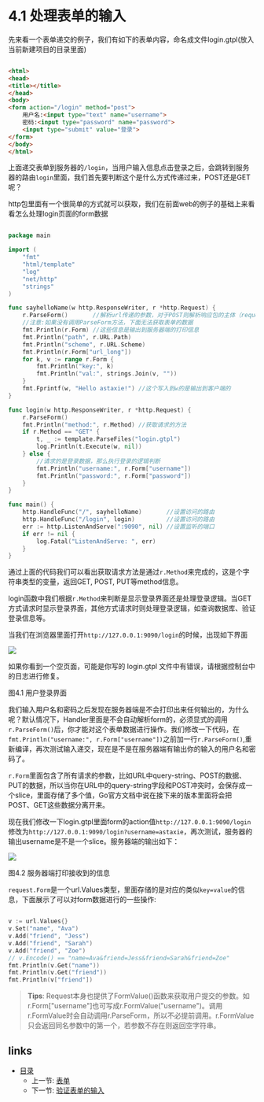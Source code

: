 # 4.1 处理表单的输入

先来看一个表单递交的例子，我们有如下的表单内容，命名成文件login.gtpl(放入当前新建项目的目录里面)
```html

<html>
<head>
<title></title>
</head>
<body>
<form action="/login" method="post">
	用户名:<input type="text" name="username">
	密码:<input type="password" name="password">
	<input type="submit" value="登录">
</form>
</body>
</html>
```
上面递交表单到服务器的`/login`，当用户输入信息点击登录之后，会跳转到服务器的路由`login`里面，我们首先要判断这个是什么方式传递过来，POST还是GET呢？

http包里面有一个很简单的方式就可以获取，我们在前面web的例子的基础上来看看怎么处理login页面的form数据
```Go

package main

import (
	"fmt"
	"html/template"
	"log"
	"net/http"
	"strings"
)

func sayhelloName(w http.ResponseWriter, r *http.Request) {
	r.ParseForm()       //解析url传递的参数，对于POST则解析响应包的主体（request body）
	//注意:如果没有调用ParseForm方法，下面无法获取表单的数据
	fmt.Println(r.Form) //这些信息是输出到服务器端的打印信息
	fmt.Println("path", r.URL.Path)
	fmt.Println("scheme", r.URL.Scheme)
	fmt.Println(r.Form["url_long"])
	for k, v := range r.Form {
		fmt.Println("key:", k)
		fmt.Println("val:", strings.Join(v, ""))
	}
	fmt.Fprintf(w, "Hello astaxie!") //这个写入到w的是输出到客户端的
}

func login(w http.ResponseWriter, r *http.Request) {
	r.ParseForm()
	fmt.Println("method:", r.Method) //获取请求的方法
	if r.Method == "GET" {
		t, _ := template.ParseFiles("login.gtpl")
		log.Println(t.Execute(w, nil))
	} else {
		//请求的是登录数据，那么执行登录的逻辑判断
		fmt.Println("username:", r.Form["username"])
		fmt.Println("password:", r.Form["password"])
	}
}

func main() {
	http.HandleFunc("/", sayhelloName)       //设置访问的路由
	http.HandleFunc("/login", login)         //设置访问的路由
	err := http.ListenAndServe(":9090", nil) //设置监听的端口
	if err != nil {
		log.Fatal("ListenAndServe: ", err)
	}
}

```
通过上面的代码我们可以看出获取请求方法是通过`r.Method`来完成的，这是个字符串类型的变量，返回GET, POST, PUT等method信息。

login函数中我们根据`r.Method`来判断是显示登录界面还是处理登录逻辑。当GET方式请求时显示登录界面，其他方式请求时则处理登录逻辑，如查询数据库、验证登录信息等。

当我们在浏览器里面打开`http://127.0.0.1:9090/login`的时候，出现如下界面

![](images/4.1.login.png?raw=true)

如果你看到一个空页面，可能是你写的 login.gtpl 文件中有错误，请根据控制台中的日志进行修复。

图4.1 用户登录界面

我们输入用户名和密码之后发现在服务器端是不会打印出来任何输出的，为什么呢？默认情况下，Handler里面是不会自动解析form的，必须显式的调用`r.ParseForm()`后，你才能对这个表单数据进行操作。我们修改一下代码，在`fmt.Println("username:", r.Form["username"])`之前加一行`r.ParseForm()`,重新编译，再次测试输入递交，现在是不是在服务器端有输出你的输入的用户名和密码了。

`r.Form`里面包含了所有请求的参数，比如URL中query-string、POST的数据、PUT的数据，所以当你在URL中的query-string字段和POST冲突时，会保存成一个slice，里面存储了多个值，Go官方文档中说在接下来的版本里面将会把POST、GET这些数据分离开来。

现在我们修改一下login.gtpl里面form的action值`http://127.0.0.1:9090/login`修改为`http://127.0.0.1:9090/login?username=astaxie`，再次测试，服务器的输出username是不是一个slice。服务器端的输出如下：

![](images/4.1.slice.png?raw=true)

图4.2 服务器端打印接收到的信息

`request.Form`是一个url.Values类型，里面存储的是对应的类似`key=value`的信息，下面展示了可以对form数据进行的一些操作:
```Go

v := url.Values{}
v.Set("name", "Ava")
v.Add("friend", "Jess")
v.Add("friend", "Sarah")
v.Add("friend", "Zoe")
// v.Encode() == "name=Ava&friend=Jess&friend=Sarah&friend=Zoe"
fmt.Println(v.Get("name"))
fmt.Println(v.Get("friend"))
fmt.Println(v["friend"])

```
>**Tips**: 
>Request本身也提供了FormValue()函数来获取用户提交的参数。如r.Form["username"]也可写成r.FormValue("username")。调用r.FormValue时会自动调用r.ParseForm，所以不必提前调用。r.FormValue只会返回同名参数中的第一个，若参数不存在则返回空字符串。

## links
* [目录](<preface.md>)
   * 上一节: [表单](<04.0.md>)
   * 下一节: [验证表单的输入](<04.2.md>)
